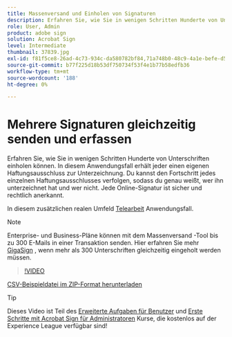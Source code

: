 ```yaml
---
title: Massenversand und Einholen von Signaturen
description: Erfahren Sie, wie Sie in wenigen Schritten Hunderte von Unterschriften gleichzeitig für jedes Dokument einholen können
role: User, Admin
product: adobe sign
solution: Acrobat Sign
level: Intermediate
thumbnail: 37839.jpg
exl-id: f81f5ce8-26ad-4c73-934c-da580782bf84,71a748b0-48c9-4a1e-befe-d5f311d6c05e
source-git-commit: b77f225d18b53df750734f53f4e1b77b58edfb36
workflow-type: tm+mt
source-wordcount: '188'
ht-degree: 0%

---
```


# Mehrere Signaturen gleichzeitig senden und erfassen

Erfahren Sie, wie Sie in wenigen Schritten Hunderte von Unterschriften einholen können. In diesem Anwendungsfall erhält jeder einen eigenen Haftungsausschluss zur Unterzeichnung. Du kannst den Fortschritt jedes einzelnen Haftungsausschlusses verfolgen, sodass du genau weißt, wer ihn unterzeichnet hat und wer nicht. Jede Online-Signatur ist sicher und rechtlich anerkannt.

In diesem zusätzlichen realen Umfeld [Telearbeit](https://experienceleague.adobe.com/docs/document-cloud-learn/sign-learning-hub/expand/recipes/gov/usecasegovtelework.html?lang=en) Anwendungsfall.

>[!NOTE]
>
>Enterprise- und Business-Pläne können mit dem Massenversand -Tool bis zu 300 E-Mails in einer Transaktion senden. Hier erfahren Sie mehr [GigaSign](https://experienceleague.adobe.com/docs/document-cloud-learn/sign-learning-hub/develop/custom/gigasign.html?lang=en) , wenn mehr als 300 Unterschriften gleichzeitig eingeholt werden müssen.

>[!VIDEO](https://video.tv.adobe.com/v/33655?hidetitle=true)

[CSV-Beispieldatei im ZIP-Format herunterladen](../assets/megasign_merge_sample.zip)

>[!TIP]
>
>Dieses Video ist Teil des [Erweiterte Aufgaben für Benutzer](https://experienceleague.adobe.com/?recommended=Sign-U-1-2020.3) und [Erste Schritte mit Acrobat Sign für Administratoren](https://experienceleague.adobe.com/?recommended=Sign-A-1-2020.2) Kurse, die kostenlos auf der Experience League verfügbar sind!
